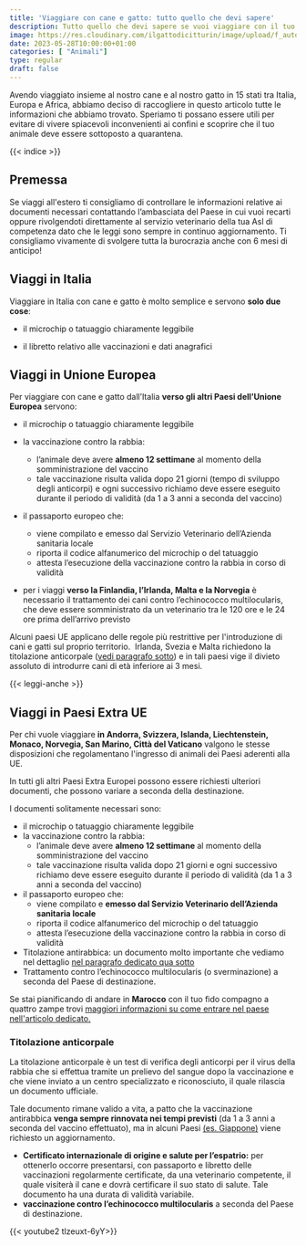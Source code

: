 ```yaml
---
title: 'Viaggiare con cane e gatto: tutto quello che devi sapere'
description: Tutto quello che devi sapere se vuoi viaggiare con il tuo cane o gatto sia in Italia che all'estero! Leggi il nostro articolo per pianificare al meglio la tua avventura!
image: https://res.cloudinary.com/ilgattodicitturin/image/upload/f_auto,q_auto,w_800,dpr_auto/w_1000/f_auto,q_auto,w_800,dpr_auto/v1685396172/2_oacacj.png
date: 2023-05-28T10:00:00+01:00
categories: [ "Animali"]
type: regular
draft: false
---
```


Avendo viaggiato insieme al nostro cane e al nostro gatto in 15 stati tra Italia, Europa e Africa, abbiamo deciso di raccogliere in questo articolo tutte le informazioni che abbiamo trovato. 
Speriamo ti possano essere utili per evitare di vivere spiacevoli inconvenienti ai confini e scoprire che il tuo animale deve essere sottoposto a quarantena.

{{< indice >}}

## Premessa
Se viaggi all'estero ti consigliamo di controllare le informazioni relative ai documenti necessari contattando l’ambasciata del Paese in cui vuoi recarti oppure rivolgendoti direttamente al servizio veterinario della tua Asl di competenza dato che le leggi sono sempre in continuo aggiornamento.
Ti consigliamo vivamente di svolgere tutta la burocrazia anche con 6 mesi di anticipo!

## Viaggi in Italia 
Viaggiare in Italia con cane e gatto è molto semplice e servono **solo due cose**:

* il microchip o tatuaggio chiaramente leggibile
  
* il libretto relativo alle vaccinazioni e dati anagrafici


## Viaggi in Unione Europea
Per viaggiare con cane e gatto dall’Italia **verso gli altri Paesi dell’Unione Europea** servono:

* il microchip o tatuaggio chiaramente leggibile
* la vaccinazione contro la rabbia:
    - l’animale deve avere **almeno 12 settimane** al momento della somministrazione del
vaccino
    - tale vaccinazione risulta valida dopo 21 giorni (tempo di sviluppo degli anticorpi) e ogni successivo richiamo deve essere eseguito durante il periodo di validità (da 1 a 3 anni a seconda del vaccino)
  
* il passaporto europeo che: 
  - viene compilato e emesso dal Servizio Veterinario dell’Azienda sanitaria locale
  - riporta il codice alfanumerico del microchip o del tatuaggio 
  - attesta l’esecuzione della vaccinazione contro la rabbia in corso di validità

* per i viaggi **verso la Finlandia, l’Irlanda, Malta e la Norvegia** è necessario il trattamento dei cani contro l’echinococco multilocularis, che deve essere somministrato da un veterinario tra le 120 ore e le 24 ore prima dell’arrivo previsto

Alcuni paesi UE applicano delle regole più restrittive per l'introduzione di cani e gatti sul proprio territorio. 
Irlanda, Svezia e Malta richiedono la titolazione anticorpale ([vedi paragrafo sotto](#titolazione-anticorpale)) e in tali paesi vige il divieto assoluto di introdurre cani di età inferiore ai 3 mesi. 

{{< leggi-anche >}}

## Viaggi in Paesi Extra UE
Per chi vuole viaggiare **in Andorra, Svizzera, Islanda, Liechtenstein, Monaco, Norvegia, San Marino, Città del Vaticano** valgono le stesse disposizioni che regolamentano l'ingresso di animali dei Paesi aderenti alla UE. 

In tutti gli altri Paesi Extra Europei possono essere richiesti ulteriori documenti, che possono variare a seconda della destinazione. 

I documenti solitamente necessari sono: 

* il microchip o tatuaggio chiaramente leggibile
* la vaccinazione contro la rabbia:
    - l’animale deve avere **almeno 12 settimane** al momento della somministrazione del
vaccino
    - tale vaccinazione risulta valida dopo 21 giorni e ogni successivo richiamo deve essere eseguito durante il periodo di validità (da 1 a 3 anni a seconda del vaccino)
* il passaporto europeo che: 
   - viene compilato e **emesso dal Servizio Veterinario dell’Azienda sanitaria locale**
   - riporta il codice alfanumerico del microchip o del tatuaggio 
   - attesta l’esecuzione della vaccinazione contro la rabbia in corso di validità
* Titolazione antirabbica: un documento molto importante che vediamo nel dettaglio [nel paragrafo dedicato qua sotto](#titolazione-anticorpale)
* Trattamento contro l’echinococco multilocularis (o sverminazione) a seconda del Paese di destinazione.

Se stai pianificando di andare in **Marocco** con il tuo fido compagno a quattro zampe trovi [maggiori informazioni su come entrare nel paese nell'articolo dedicato.](/blog/informazioni-camper-marocco-con-animali)

### Titolazione anticorpale
La titolazione anticorpale è un test di verifica degli anticorpi per il virus della rabbia che si effettua tramite un prelievo del sangue dopo la vaccinazione e che viene inviato a un centro specializzato e riconosciuto, il quale rilascia un documento ufficiale. 

Tale documento rimane valido a vita, a patto che la vaccinazione antirabbica **venga sempre rinnovata nei tempi previsti** (da 1 a 3 anni a seconda del vaccino effettuato), ma in alcuni Paesi [(es. Giappone)](/blog/entrare-in-giappone-con-il-tuo-cane-o-gatto-come-evitare-la-quarantena/) viene richiesto un aggiornamento. 
- **Certificato internazionale di origine e salute per l’espatrio:** per ottenerlo occorre presentarsi, con passaporto e libretto delle vaccinazioni regolarmente certificate, da una veterinario competente, il quale visiterà il cane e dovrà certificare il suo stato di salute. Tale documento ha una durata di validità variabile.
- **vaccinazione contro l’echinococco multilocularis** a seconda del Paese di destinazione.

{{< youtube2 tlzeuxt-6yY>}}